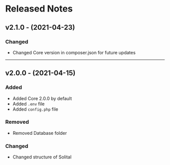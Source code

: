 # Released Notes

## v2.1.0 - (2021-04-23)

### Changed

- Changed Core version in composer.json for future updates

--------------------------------------------------------------------------
## v2.0.0 - (2021-04-15)

### Added

- Added Core 2.0.0 by default
- Added `.env` file
- Added `config.php` file

### Removed

- Removed Database folder 

### Changed

- Changed structure of Solital
